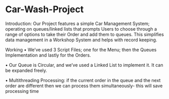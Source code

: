 # Car-Wash-Project
Introduction:
Our Project features a simple Car Management System; operating on queues/linked lists that prompts Users to choose through a range of options to take their Order and add them to queues. This simplifies data management in a Workshop System and helps with record keeping.


Working
•	We’ve used 3 Script Files; one for the Menu; then the Queues Implementation and lastly for the Orders.

•	Our Queue is Circular, and we’ve used a Linked List to implement it. It can be expanded freely.

•	Multithreading Processing: if the current order in the queue and the next order are different then we can process them simultaneously- this will save processing time
